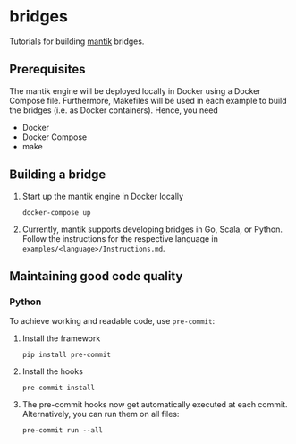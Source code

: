 # bridges
Tutorials for building [mantik](https://github.com/mantik-ai/core) bridges.

## Prerequisites
The mantik engine will be deployed locally in Docker using a Docker Compose file.
Furthermore, Makefiles will be used in each example to build the bridges (i.e. as Docker containers).
Hence, you need
- Docker
- Docker Compose
- make

## Building a bridge

1. Start up the mantik engine in Docker locally
   ```commandline
   docker-compose up
   ```
1. Currently, mantik supports developing bridges in Go, Scala, or Python.
   Follow the instructions for the respective language in `examples/<language>/Instructions.md`.


## Maintaining good code quality

### Python
To achieve working and readable code, use `pre-commit`:
1. Install the framework
   ```commandline
   pip install pre-commit
   ```
2. Install the hooks
   ```commandline
   pre-commit install
   ```
3. The pre-commit hooks now get automatically executed at each commit.
   Alternatively, you can run them on all files:
   ```commandline
   pre-commit run --all
   ```
